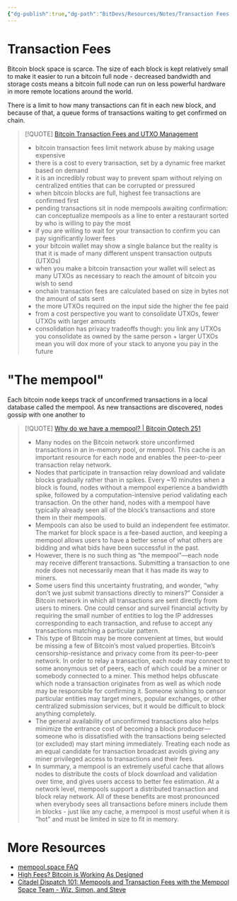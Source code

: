 ```yaml
---
{"dg-publish":true,"dg-path":"BitDevs/Resources/Notes/Transaction Fees & The Mempool.md","permalink":"/bit-devs/resources/notes/transaction-fees-and-the-mempool/","title":"Transaction Fees & The Mempool","noteIcon":"3","created":"2023-05-26T23:38:14.650-10:00","updated":"2023-05-29T12:31:38.706-10:00"}
---
```



# Transaction Fees

Bitcoin block space is scarce. The size of each block is kept relatively small to make it easier to run a bitcoin full node - decreased bandwidth and storage costs means a bitcoin full node can run on less powerful hardware in more remote locations around the world.

There is a limit to how many transactions can fit in each new block, and because of that, a queue forms of transactions waiting to get confirmed on chain. 

> [!QUOTE] [Bitcoin Transaction Fees and UTXO Management](https://www.discreetlog.com/utxos/)
> - bitcoin transaction fees limit network abuse by making usage expensive
> - there is a cost to every transaction, set by a dynamic free market based on demand
> - it is an incredibly robust way to prevent spam without relying on centralized entities that can be corrupted or pressured
> - when bitcoin blocks are full, highest fee transactions are confirmed first
> - pending transactions sit in node mempools awaiting confirmation: can conceptualize mempools as a line to enter a restaurant sorted by who is willing to pay the most
> - if you are willing to wait for your transaction to confirm you can pay significantly lower fees
> - your bitcoin wallet may show a single balance but the reality is that it is made of many different unspent transaction outputs (UTXOs)
> - when you make a bitcoin transaction your wallet will select as many UTXOs as necessary to reach the amount of bitcoin you wish to send
> - onchain transaction fees are calculated based on size in bytes not the amount of sats sent
> - the more UTXOs required on the input side the higher the fee paid
> - from a cost perspective you want to consolidate UTXOs, fewer UTXOs with larger amounts
> - consolidation has privacy tradeoffs though: you link any UTXOs you consolidate as owned by the same person + larger UTXOs mean you will dox more of your stack to anyone you pay in the future

# "The mempool"

Each bitcoin node keeps track of unconfirmed transactions in a local database called the mempool. As new transactions are discovered, nodes gossip with one another to 

> [!QUOTE] [Why do we have a mempool? | Bitcoin Optech 251](https://bitcoinops.org/en/newsletters/2023/05/17/#waiting-for-confirmation-1-why-do-we-have-a-mempool)
> - Many nodes on the Bitcoin network store unconfirmed transactions in an in-memory pool, or mempool. This cache is an important resource for each node and enables the peer-to-peer transaction relay network. 
> - Nodes that participate in transaction relay download and validate blocks gradually rather than in spikes. Every ~10 minutes when a block is found, nodes without a mempool experience a bandwidth spike, followed by a computation-intensive period validating each transaction. On the other hand, nodes with a mempool have typically already seen all of the block’s transactions and store them in their mempools. 
> - Mempools can also be used to build an independent fee estimator. The market for block space is a fee-based auction, and keeping a mempool allows users to have a better sense of what others are bidding and what bids have been successful in the past. 
> - However, there is no such thing as “the mempool”—each node may receive different transactions. Submitting a transaction to one node does not necessarily mean that it has made its way to miners. 
> - Some users find this uncertainty frustrating, and wonder, “why don’t we just submit transactions directly to miners?” Consider a Bitcoin network in which all transactions are sent directly from users to miners. One could censor and surveil financial activity by requiring the small number of entities to log the IP addresses corresponding to each transaction, and refuse to accept any transactions matching a particular pattern. 
> - This type of Bitcoin may be more convenient at times, but would be missing a few of Bitcoin’s most valued properties. Bitcoin’s censorship-resistance and privacy come from its peer-to-peer network. In order to relay a transaction, each node may connect to some anonymous set of peers, each of which could be a miner or somebody connected to a miner. This method helps obfuscate which node a transaction originates from as well as which node may be responsible for confirming it. Someone wishing to censor particular entities may target miners, popular exchanges, or other centralized submission services, but it would be difficult to block anything completely. 
> - The general availability of unconfirmed transactions also helps minimize the entrance cost of becoming a block producer—someone who is dissatisfied with the transactions being selected (or excluded) may start mining immediately. Treating each node as an equal candidate for transaction broadcast avoids giving any miner privileged access to transactions and their fees. 
> - In summary, a mempool is an extremely useful cache that allows nodes to distribute the costs of block download and validation over time, and gives users access to better fee estimation. At a network level, mempools support a distributed transaction and block relay network. All of these benefits are most pronounced when everybody sees all transactions before miners include them in blocks - just like any cache, a mempool is most useful when it is “hot” and must be limited in size to fit in memory.

# More Resources
- [mempool.space FAQ](https://mempool.space/docs/faq#what-is-a-mempool)
- [High Fees? Bitcoin is Working As Designed](https://www.discreetlog.com/high-fees/)
- [Citadel Dispatch 101: Mempools and Transaction Fees with the Mempool Space Team - Wiz, Simon, and Steve](https://www.podpage.com/citadeldispatch/cd101-mempools-and-transaction-fees-with-the-mempool-space-team-wiz-simon-and-steve/)